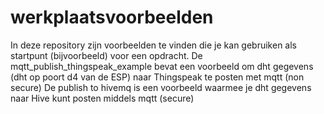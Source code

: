 # werkplaatsvoorbeelden
In deze repository zijn voorbeelden te vinden die je kan gebruiken als startpunt (bijvoorbeeld) voor een opdracht.
De mqtt_publish_thingspeak_example bevat een voorbeeld om dht gegevens (dht op poort d4 van de ESP) naar Thingspeak te posten met mqtt (non secure)
De publish to hivemq is een voorbeeld waarmee je dht gegevens naar Hive kunt posten middels mqtt (secure) 
